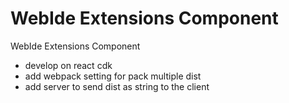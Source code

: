 # WebIde Extensions Component

WebIde Extensions Component

+ develop on react cdk 
+ add webpack setting for pack multiple dist
+ add server to send dist as string to the client